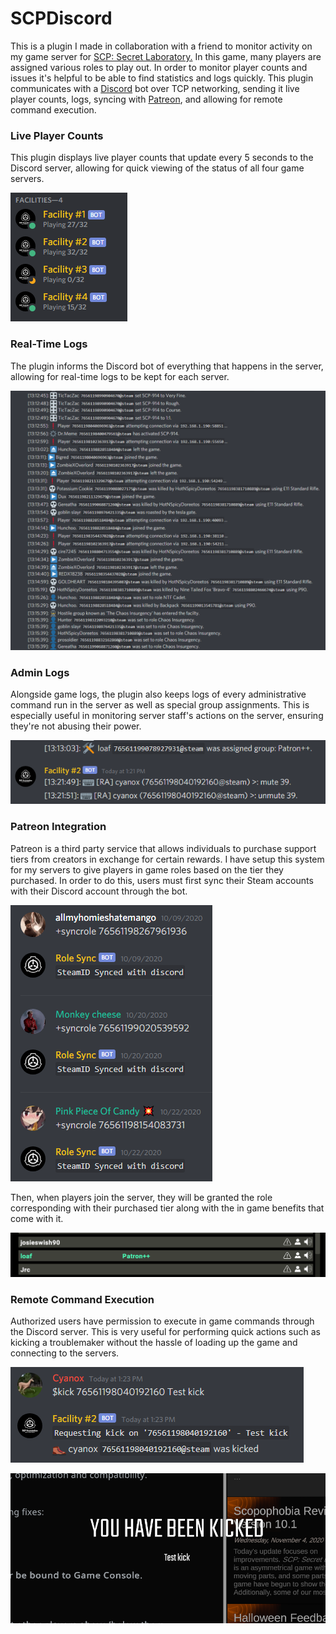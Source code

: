 # SCPDiscord

This is a plugin I made in collaboration with a friend to monitor activity on my game server for [SCP: Secret Laboratory.](https://store.steampowered.com/app/700330/SCP_Secret_Laboratory/) In this game, many players are assigned various roles to play out. In order to monitor player counts and issues it's helpful to be able to find statistics and logs quickly. This plugin communicates with a [Discord](https://discord.com/) bot over TCP networking, sending it live player counts, logs, syncing with [Patreon](https://www.patreon.com/), and allowing for remote command execution.

### Live Player Counts
This plugin displays live player counts that update every 5 seconds to the Discord server, allowing for quick viewing of the status of all four game servers.

![](https://github.com/tkocher62/SCPDiscord/blob/master/playercount.png)

### Real-Time Logs
The plugin informs the Discord bot of everything that happens in the server, allowing for real-time logs to be kept for each server.

![](https://github.com/tkocher62/SCPDiscord/blob/master/logs.png)

### Admin Logs
Alongside game logs, the plugin also keeps logs of every administrative command run in the server as well as special group assignments. This is especially useful in monitoring server staff's actions on the server, ensuring they're not abusing their power.

![](https://github.com/tkocher62/SCPDiscord/blob/master/adminlog.png)

### Patreon Integration
Patreon is a third party service that allows individuals to purchase support tiers from creators in exchange for certain rewards. I have setup this system for my servers to give players in game roles based on the tier they purchased. In order to do this, users must first sync their Steam accounts with their Discord account through the bot.

![](https://github.com/tkocher62/SCPDiscord/blob/master/sync.png)

Then, when players join the server, they will be granted the role corresponding with their purchased tier along with the in game benefits that come with it.

![](https://github.com/tkocher62/SCPDiscord/blob/master/ingamesync.png)

### Remote Command Execution
Authorized users have permission to execute in game commands through the Discord server. This is very useful for performing quick actions such as kicking a troublemaker without the hassle of loading up the game and connecting to the servers.

![](https://github.com/tkocher62/SCPDiscord/blob/master/requestkick.png)

![](https://github.com/tkocher62/SCPDiscord/blob/master/kicked.png)
